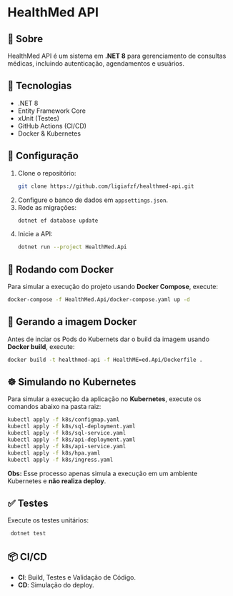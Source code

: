 # HealthMed API

## 📌 Sobre
HealthMed API é um sistema em **.NET 8** para gerenciamento de consultas médicas, incluindo autenticação, agendamentos e usuários.

## 🚀 Tecnologias
- .NET 8
- Entity Framework Core
- xUnit (Testes)
- GitHub Actions (CI/CD)
- Docker & Kubernetes

## 🔧 Configuração
1. Clone o repositório:
   ```sh
   git clone https://github.com/ligiafzf/healthmed-api.git
   ```
2. Configure o banco de dados em `appsettings.json`.
3. Rode as migrações:
   ```sh
   dotnet ef database update
   ```
4. Inicie a API:
   ```sh
   dotnet run --project HealthMed.Api
   ```

## 🐳 Rodando com Docker
Para simular a execução do projeto usando **Docker Compose**, execute:
```sh
docker-compose -f HealthMed.Api/docker-compose.yaml up -d
```

## 🐳 Gerando a imagem Docker 
Antes de inciar os Pods do Kubernets  dar o build da imagem usando **Docker build**, execute:
```sh
docker build -t healthmed-api -f HealthME=ed.Api/Dockerfile .
```

## ☸️ Simulando no Kubernetes
Para simular a execução da aplicação no **Kubernetes**, execute os comandos abaixo na pasta raiz:
```sh
kubectl apply -f k8s/configmap.yaml
kubectl apply -f k8s/sql-deployment.yaml
kubectl apply -f k8s/sql-service.yaml
kubectl apply -f k8s/api-deployment.yaml
kubectl apply -f k8s/api-service.yaml
kubectl apply -f k8s/hpa.yaml
kubectl apply -f k8s/ingress.yaml
```

**Obs:** Esse processo apenas simula a execução em um ambiente Kubernetes e **não realiza deploy**.

## ✅ Testes
Execute os testes unitários:
```sh
 dotnet test
```

## 📦 CI/CD
- **CI**: Build, Testes e Validação de Código.
- **CD**: Simulação do deploy.



